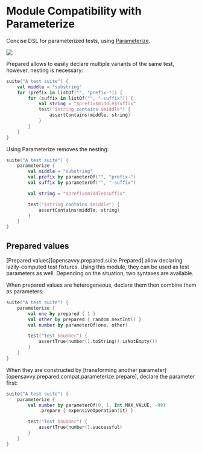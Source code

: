 # Module Compatibility with Parameterize

Concise DSL for parameterized tests, using [Parameterize](https://github.com/BenWoodworth/Parameterize).

<a href="https://search.maven.org/search?q=dev.opensavvy.prepared.compat-parameterize"><img src="https://img.shields.io/maven-central/v/dev.opensavvy.prepared/compat-parameterize.svg?label=Maven%20Central"></a>

Prepared allows to easily declare multiple variants of the same test, however, nesting is necessary:

```kotlin
suite("A test suite") {
	val middle = "substring"
	for (prefix in listOf("", "prefix-")) {
		for (suffix in listOf("", "-suffix")) {
			val string = "$prefix$middle$suffix"
			test("$string contains $middle") {
				assertContains(middle, string)
			}
		}
	}
}
```

Using Parameterize removes the nesting:

```kotlin
suite("A test suite") {
	parameterize {
		val middle = "substring"
		val prefix by parameterOf("", "prefix-")
		val suffix by parameterOf("", "-suffix")

		val string = "$prefix$middle$suffix"

		test("$string contains $middle") {
			assertContains(middle, string)
		}
	}
}
```

## Prepared values

[Prepared values][opensavvy.prepared.suite.Prepared] allow declaring lazily-computed test fixtures. Using this module, they can be used as test parameters as well. Depending on the situation, two syntaxes are available.

When prepared values are heterogeneous, declare them then combine them as parameters:

```kotlin
suite("A test suite") {
	parameterize {
		val one by prepared { 1 }
		val other by prepared { random.nextInt() }
		val number by parameterOf(one, other)

		test("Test $number") {
			assertTrue(number().toString().isNotEmpty())
		}
	}
}
```

When they are constructed by [transforming another parameter][opensavvy.prepared.compat.parameterize.prepare], declare the parameter first:

```kotlin
suite("A test suite") {
	parameterize {
		val number by parameterOf(0, 1, Int.MAX_VALUE, -99)
			.prepare { expensiveOperation(it) }

		test("Test $number") {
			assertTrue(number().successful)
		}
	}
}
```
